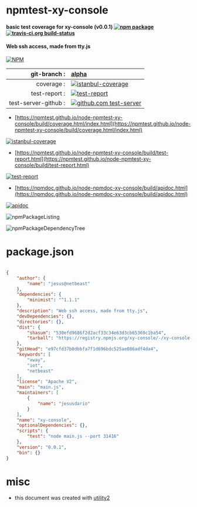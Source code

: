 # npmtest-xy-console

#### basic test coverage for  xy-console (v0.0.1)  [![npm package](https://img.shields.io/npm/v/npmtest-xy-console.svg?style=flat-square)](https://www.npmjs.org/package/npmtest-xy-console) [![travis-ci.org build-status](https://api.travis-ci.org/npmtest/node-npmtest-xy-console.svg)](https://travis-ci.org/npmtest/node-npmtest-xy-console)

#### Web ssh access, made from tty.js

[![NPM](https://nodei.co/npm/xy-console.png?downloads=true&downloadRank=true&stars=true)](https://www.npmjs.com/package/xy-console)

| git-branch : | [alpha](https://github.com/npmtest/node-npmtest-xy-console/tree/alpha)|
|--:|:--|
| coverage : | [![istanbul-coverage](https://npmtest.github.io/node-npmtest-xy-console/build/coverage.badge.svg)](https://npmtest.github.io/node-npmtest-xy-console/build/coverage.html/index.html)|
| test-report : | [![test-report](https://npmtest.github.io/node-npmtest-xy-console/build/test-report.badge.svg)](https://npmtest.github.io/node-npmtest-xy-console/build/test-report.html)|
| test-server-github : | [![github.com test-server](https://npmtest.github.io/node-npmtest-xy-console/GitHub-Mark-32px.png)](https://npmtest.github.io/node-npmtest-xy-console/build/app/index.html) | | build-artifacts : | [![build-artifacts](https://npmtest.github.io/node-npmtest-xy-console/glyphicons_144_folder_open.png)](https://github.com/npmtest/node-npmtest-xy-console/tree/gh-pages/build)|

- [https://npmtest.github.io/node-npmtest-xy-console/build/coverage.html/index.html](https://npmtest.github.io/node-npmtest-xy-console/build/coverage.html/index.html)

[![istanbul-coverage](https://npmtest.github.io/node-npmtest-xy-console/build/screenCapture.buildCi.browser.%252Ftmp%252Fbuild%252Fcoverage.lib.html.png)](https://npmtest.github.io/node-npmtest-xy-console/build/coverage.html/index.html)

- [https://npmtest.github.io/node-npmtest-xy-console/build/test-report.html](https://npmtest.github.io/node-npmtest-xy-console/build/test-report.html)

[![test-report](https://npmtest.github.io/node-npmtest-xy-console/build/screenCapture.buildCi.browser.%252Ftmp%252Fbuild%252Ftest-report.html.png)](https://npmtest.github.io/node-npmtest-xy-console/build/test-report.html)

- [https://npmdoc.github.io/node-npmdoc-xy-console/build/apidoc.html](https://npmdoc.github.io/node-npmdoc-xy-console/build/apidoc.html)

[![apidoc](https://npmdoc.github.io/node-npmdoc-xy-console/build/screenCapture.buildCi.browser.%252Ftmp%252Fbuild%252Fapidoc.html.png)](https://npmdoc.github.io/node-npmdoc-xy-console/build/apidoc.html)

![npmPackageListing](https://npmtest.github.io/node-npmtest-xy-console/build/screenCapture.npmPackageListing.svg)

![npmPackageDependencyTree](https://npmtest.github.io/node-npmtest-xy-console/build/screenCapture.npmPackageDependencyTree.svg)



# package.json

```json

{
    "author": {
        "name": "jesus@netbeast"
    },
    "dependencies": {
        "minimist": "^1.1.1"
    },
    "description": "Web ssh access, made from tty.js",
    "devDependencies": {},
    "directories": {},
    "dist": {
        "shasum": "530efd9686f2d2acf33c34e63d3cb65369c1ba54",
        "tarball": "https://registry.npmjs.org/xy-console/-/xy-console-0.0.1.tgz"
    },
    "gitHead": "e97cfd37b0dbbfa7f1d696bdc525ae086adf4da4",
    "keywords": [
        "xway",
        "iot",
        "netbeast"
    ],
    "license": "Apache V2",
    "main": "main.js",
    "maintainers": [
        {
            "name": "jesusdario"
        }
    ],
    "name": "xy-console",
    "optionalDependencies": {},
    "scripts": {
        "test": "node main.js --port 31416"
    },
    "version": "0.0.1",
    "bin": {}
}
```



# misc
- this document was created with [utility2](https://github.com/kaizhu256/node-utility2)

